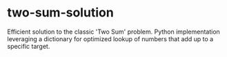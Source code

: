# two-sum-solution
Efficient solution to the classic 'Two Sum' problem. Python implementation leveraging a dictionary for optimized lookup of numbers that add up to a specific target.
